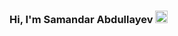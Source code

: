### Hi, I'm Samandar Abdullayev <img src="https://media1.giphy.com/media/hvRJCFzcasrR4ia7z/giphy.gif" width="20px">
